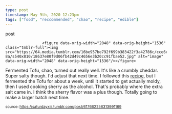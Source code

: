 ```yaml
---
type: post
timestamp: May 9th, 2020 12:23pm
tags: ["food", "reccommended", "chao", "recipe", "edible"]
---
```

post

                    <figure data-orig-width="2048" data-orig-height="1536" class="tmblr-full"><img src="https://64.media.tumblr.com/16be957be792f699b383422f3a42786c/cce6c6e87800558e-8a/s540x810/18637e80f9d06fb42d49c4656e3b20cc91fbae52.jpg" alt="image" data-orig-width="2048" data-orig-height="1536"/></figure>
Fermented Tofu, chao, turned out really well.  It's like a crumbly cheddar.  Super salty though.  I'd adjust that next time.  I followed this <a href="https://fullofplants.com/how-to-make-fermented-tofu-cheese-chao/" target="_blank">recipe</a>, but I fermented the Tofu for about a week, until it started to get actually moldy, then I used cooking sherry as the alcohol.  That's probably where the extra salt came in.  I think the sherry flavor was a plus though.  Totally going to make a larger batch next time.

                
                
                
                
                
                
                                
<small>source: https://saturdayxiii.tumblr.com/post/617662256313991169</small>